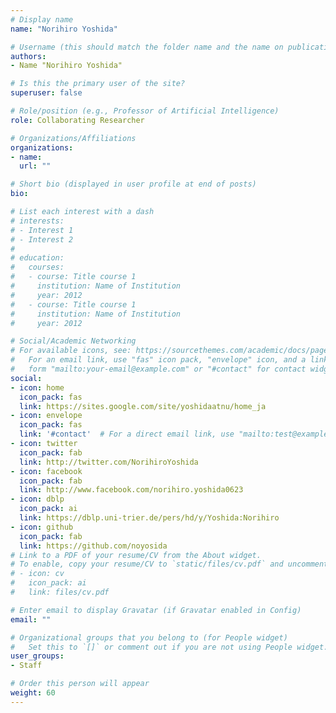 ```yaml
---
# Display name
name: "Norihiro Yoshida"

# Username (this should match the folder name and the name on publications)
authors:
- Name "Norihiro Yoshida"

# Is this the primary user of the site?
superuser: false

# Role/position (e.g., Professor of Artificial Intelligence)
role: Collaborating Researcher

# Organizations/Affiliations
organizations:
- name:
  url: ""

# Short bio (displayed in user profile at end of posts)
bio:

# List each interest with a dash
# interests:
# - Interest 1
# - Interest 2
#
# education:
#   courses:
#   - course: Title course 1
#     institution: Name of Institution
#     year: 2012
#   - course: Title course 1
#     institution: Name of Institution
#     year: 2012

# Social/Academic Networking
# For available icons, see: https://sourcethemes.com/academic/docs/page-builder/#icons
#   For an email link, use "fas" icon pack, "envelope" icon, and a link in the
#   form "mailto:your-email@example.com" or "#contact" for contact widget.
social:
- icon: home
  icon_pack: fas
  link: https://sites.google.com/site/yoshidaatnu/home_ja
- icon: envelope
  icon_pack: fas
  link: '#contact'  # For a direct email link, use "mailto:test@example.org".
- icon: twitter
  icon_pack: fab
  link: http://twitter.com/NorihiroYoshida
- icon: facebook
  icon_pack: fab
  link: http://www.facebook.com/norihiro.yoshida0623
- icon: dblp
  icon_pack: ai
  link: https://dblp.uni-trier.de/pers/hd/y/Yoshida:Norihiro
- icon: github
  icon_pack: fab
  link: https://github.com/noyosida
# Link to a PDF of your resume/CV from the About widget.
# To enable, copy your resume/CV to `static/files/cv.pdf` and uncomment the lines below.
# - icon: cv
#   icon_pack: ai
#   link: files/cv.pdf

# Enter email to display Gravatar (if Gravatar enabled in Config)
email: ""

# Organizational groups that you belong to (for People widget)
#   Set this to `[]` or comment out if you are not using People widget.
user_groups:
- Staff

# Order this person will appear
weight: 60
---
```

